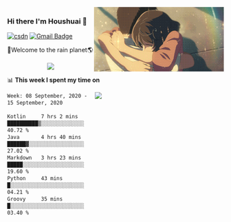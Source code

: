 <img  align='right' height="150" src="https://github.com/LikeRainDay/LikeRainDay/blob/master/pic/img_rain_1.gif?raw=true">



### Hi there I'm Houshuai :lemon:

[![csdn](https://img.shields.io/badge/-csdn-c14438?style=flat-square&logo=c&logoColor=white)](https://blog.csdn.net/qq_15807167)
[![Gmail Badge](https://img.shields.io/badge/-gmail-c14438?style=flat-square&logo=Gmail&logoColor=white&link=mailto:houshuai0816@gmail.com)](mailto:houshuai0816@gmail.com)

🚀Welcome to the rain planet🌎

<center>
<img align='center'  src="https://source.unsplash.com/random/1200x600">
</center>

📊 **This week I spent my time on**

<img align='right'   width="300" src="https://github-readme-stats.vercel.app/api?username=LikeRainDay&show_icons=true&title_color=fff&icon_color=79ff97&text_color=9f9f9f&bg_color=151515">

<!--START_SECTION:waka-->
```text
Week: 08 September, 2020 - 15 September, 2020

Kotlin     7 hrs 2 mins    ██████████▒░░░░░░░░░░░░░░   40.72 % 
Java       4 hrs 40 mins   ██████▓░░░░░░░░░░░░░░░░░░   27.02 % 
Markdown   3 hrs 23 mins   █████░░░░░░░░░░░░░░░░░░░░   19.60 % 
Python     43 mins         █░░░░░░░░░░░░░░░░░░░░░░░░   04.21 % 
Groovy     35 mins         █░░░░░░░░░░░░░░░░░░░░░░░░   03.40 % 
```
<!--END_SECTION:waka-->
